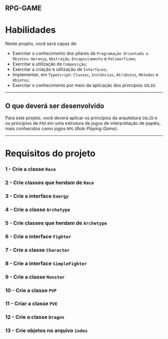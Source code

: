 ## RPG-GAME


# Habilidades

Neste projeto, você será capaz de:

- Exercitar o conhecimento dos pilares da `Programação Orientada a Objetos`: `Herança`, `Abstração`, `Encapsulamento` e `Polimorfismo`;
- Exercitar a utilização de `Composição`;
- Exercitar a criação e utilização de `Interfaces`;
- Implementar, em `TypeScript`: `Classes`, `Instâncias`, `Atributos`, `Métodos` e `Objetos`;
- Exercitar o conhecimento por meio da aplicação dos princípios `SOLID`.

---

## O que deverá ser desenvolvido

Para este projeto, você deverá aplicar os princípios da arquitetura `SOLID` e os princípios de `POO` em uma estrutura de jogos de interpretação de papéis, mais conhecidos como jogos `RPG` (_Role Playing Game_).

---



# Requisitos do projeto

### 1 - Crie a classe `Race`
### 2 - Crie classes que herdam de `Race`
### 3 - Crie a interface `Energy`
### 4 - Crie a classe `Archetype`
### 5 - Crie classes que herdam de `Archetype`
### 6 - Crie a interface `Fighter`
### 7 - Crie a classe `Character`
### 8 - Crie a interface `SimpleFighter`
### 9 - Crie a classe `Monster`
### 10 - Crie a classe `PVP`
### 11 - Criar a classe `PVE`
### 12 - Crie a classe `Dragon`
### 13 - Crie objetos no arquivo `index`


